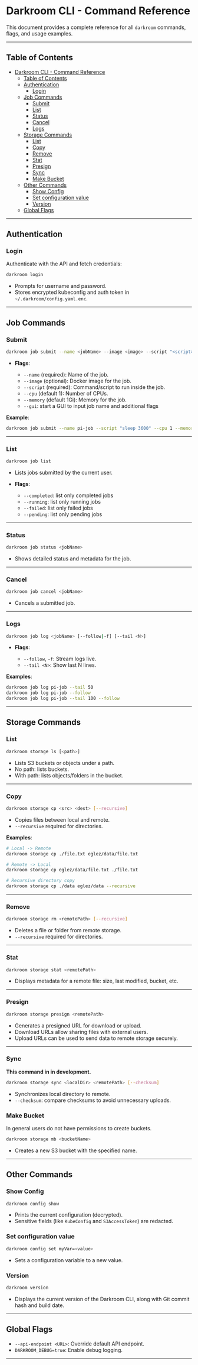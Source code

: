 # Darkroom CLI - Command Reference

This document provides a complete reference for all `darkroom` commands, flags, and usage examples.

---

## Table of Contents

- [Darkroom CLI - Command Reference](#darkroom-cli---command-reference)
  - [Table of Contents](#table-of-contents)
  - [Authentication](#authentication)
    - [Login](#login)
  - [Job Commands](#job-commands)
    - [Submit](#submit)
    - [List](#list)
    - [Status](#status)
    - [Cancel](#cancel)
    - [Logs](#logs)
  - [Storage Commands](#storage-commands)
    - [List](#list-1)
    - [Copy](#copy)
    - [Remove](#remove)
    - [Stat](#stat)
    - [Presign](#presign)
    - [Sync](#sync)
    - [Make Bucket](#make-bucket)
  - [Other Commands](#other-commands)
    - [Show Config](#show-config)
    - [Set configuration value](#set-configuration-value)
    - [Version](#version)
  - [Global Flags](#global-flags)

---

## Authentication

### Login

Authenticate with the API and fetch credentials:

```bash
darkroom login
````

* Prompts for username and password.
* Stores encrypted kubeconfig and auth token in `~/.darkroom/config.yaml.enc`.

---

## Job Commands

### Submit

```bash
darkroom job submit --name <jobName> --image <image> --script "<script>" --cpu <n> --memory <mem>
```

* **Flags**:

  * `--name` (required): Name of the job.
  * `--image` (optional): Docker image for the job.
  * `--script` (required): Command/script to run inside the job.
  * `--cpu` (default 1): Number of CPUs.
  * `--memory` (default 1Gi): Memory for the job.
  * `--gui`: start a GUI to input job name and additional flags

**Example**:

```bash
darkroom job submit --name pi-job --script "sleep 3600" --cpu 1 --memory 1Gi
```

---

### List

```bash
darkroom job list
```

* Lists jobs submitted by the current user.

* **Flags**:

  * `--completed`: list only completed jobs
  * `--running`: list only running jobs
  * `--failed`: list only failed jobs
  * `--pending`: list only pending jobs


---

### Status

```bash
darkroom job status <jobName>
```

* Shows detailed status and metadata for the job.

---

### Cancel

```bash
darkroom job cancel <jobName>
```

* Cancels a submitted job.

---

### Logs

```bash
darkroom job log <jobName> [--follow|-f] [--tail <N>]
```

* **Flags**:

  * `--follow`, `-f`: Stream logs live.
  * `--tail <N>`: Show last N lines.

**Examples**:

```bash
darkroom job log pi-job --tail 50
darkroom job log pi-job --follow
darkroom job log pi-job --tail 100 --follow
```

---

## Storage Commands

### List

```bash
darkroom storage ls [<path>]
```

* Lists S3 buckets or objects under a path.
* No path: lists buckets.
* With path: lists objects/folders in the bucket.

---

### Copy

```bash
darkroom storage cp <src> <dest> [--recursive]
```

* Copies files between local and remote.
* `--recursive` required for directories.

**Examples**:

```bash
# Local -> Remote
darkroom storage cp ./file.txt eglez/data/file.txt

# Remote -> Local
darkroom storage cp eglez/data/file.txt ./file.txt

# Recursive directory copy
darkroom storage cp ./data eglez/data --recursive
```

---

### Remove

```bash
darkroom storage rm <remotePath> [--recursive]
```

* Deletes a file or folder from remote storage.
* `--recursive` required for directories.

---

### Stat

```bash
darkroom storage stat <remotePath>
```

* Displays metadata for a remote file: size, last modified, bucket, etc.

---

### Presign

```bash
darkroom storage presign <remotePath>
```

* Generates a presigned URL for download or upload.
* Download URLs allow sharing files with external users.
* Upload URLs can be used to send data to remote storage securely.

---

### Sync

**This command in in development.**

```bash
darkroom storage sync <localDir> <remotePath> [--checksum]
```

* Synchronizes local directory to remote.
* `--checksum`: compare checksums to avoid unnecessary uploads.

### Make Bucket

In general users do not have permissions to create buckets.

```bash
darkroom storage mb <bucketName>
```

* Creates a new S3 bucket with the specified name.

---

## Other Commands

### Show Config

```bash
darkroom config show
```

* Prints the current configuration (decrypted).
* Sensitive fields (like `KubeConfig` and `S3AccessToken`) are redacted.

### Set configuration value

```bash
darkroom config set myVar=<value>
```

* Sets a configuration variable to a new value.

### Version

```bash
darkroom version
```

* Displays the current version of the Darkroom CLI, along with Git commit hash and build date.

---

## Global Flags

* `--api-endpoint <URL>`: Override default API endpoint.
* `DARKROOM_DEBUG=true`: Enable debug logging.

---

